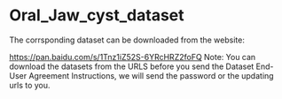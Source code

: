 # Oral_Jaw_cyst_dataset

The corrsponding dataset can be downloaded from the website:

https://pan.baidu.com/s/1Tnz1iZ52S-6YRcHRZ2foFQ
Note: You can download the datasets from the URLS before you send the Dataset End-User Agreement Instructions, we will send the password or the updating urls to you.
